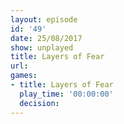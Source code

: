 ```yaml
---
layout: episode
id: '49'
date: 25/08/2017
show: unplayed
title: Layers of Fear
url: 
games:
- title: Layers of Fear
  play_time: '00:00:00'
  decision: 
---
```

